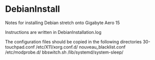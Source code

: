 # DebianInstall

Notes for installing Debian stretch onto Gigabyte Aero 15

Instructions are written in DebianInstallation.log

The configuration files should be copied in the following directories
30-touchpad.conf		/etc/X11/xorg.conf.d/
nouveau_blacklist.conf		/etc/modprobe.d/
bbswitch.sh			/lib/systemd/system-sleep/
